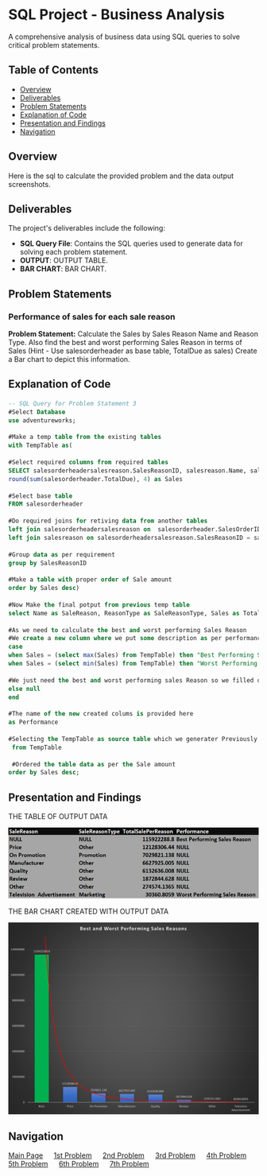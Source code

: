 # SQL Project - Business Analysis

A comprehensive analysis of business data using SQL queries to solve critical problem statements.

## Table of Contents
- [Overview](#overview)
- [Deliverables](#Deliverables)
- [Problem Statements](#Problem-Statements)
- [Explanation of Code](#Explanation-of-Code)
- [Presentation and Findings](#Presentation-and-Findings)
- [Navigation](#Navigation)



## Overview

Here is the sql to calculate the provided problem and the data output screenshots.


## Deliverables

The project's deliverables include the following:

- **SQL Query File**: Contains the SQL queries used to generate data for solving each problem statement.
- **OUTPUT**: OUTPUT TABLE.
- **BAR CHART**: BAR CHART.

## Problem Statements

### Performance of sales for each sale reason
**Problem Statement:** Calculate the Sales by Sales Reason Name and Reason Type. Also find the
best and worst performing Sales Reason in terms of Sales
(Hint - Use salesorderheader as base table, TotalDue as sales)
Create a Bar chart to depict this information.

## Explanation of Code 

```sql
-- SQL Query for Problem Statement 3
#Select Database
use adventureworks;

#Make a temp table from the existing tables
with TempTable as(

#Select required columns from required tables
SELECT salesorderheadersalesreason.SalesReasonID, salesreason.Name, salesreason.ReasonType,
round(sum(salesorderheader.TotalDue), 4) as Sales

#Select base table
FROM salesorderheader

#Do required joins for retiving data from another tables
left join salesorderheadersalesreason on  salesorderheader.SalesOrderID =  salesorderheadersalesreason.SalesOrderID
left join salesreason on salesorderheadersalesreason.SalesReasonID = salesreason.SalesReasonID

#Group data as per requirement
group by SalesReasonID

#Make a table with proper order of Sale amount
order by Sales desc)

#Now Make the final potput from previous temp table
select Name as SaleReason, ReasonType as SaleReasonType, Sales as TotalSalePerReason,

#As we need to calculate the best and worst performing Sales Reason
#We create a new column where we put some description as per performance
case
when Sales = (select max(Sales) from TempTable) then "Best Performing Sales Reason"
when Sales = (select min(Sales) from TempTable) then "Worst Performing Sales Reason"

#We just need the best and worst performing sales Reason so we filled other fields with null
else null
end

#The name of the new created colums is provided here
as Performance

#Selecting the TempTable as source table which we generater Previously
 from TempTable 
 
 #Ordered the table data as per the Sale amount
order by Sales desc;
```

## Presentation and Findings

THE TABLE OF OUTPUT DATA

![Table Output of Data](QuestionTable3.PNG)

THE BAR CHART CREATED WITH OUTPUT DATA

![Bar Chart of Data](Question3.png)


## Navigation

[Main Page](https://github.com/Plotted-Digit/SQL-Project/) &emsp; [1st Problem](https://github.com/Plotted-Digit/SQL-Project/tree/main/QUESTION_1) &emsp; [2nd Problem](https://github.com/Plotted-Digit/SQL-Project/tree/main/QUESTION_2) &emsp; [3rd Problem](https://github.com/Plotted-Digit/SQL-Project/tree/main/QUESTION_3) &emsp; [4th Problem](https://github.com/Plotted-Digit/SQL-Project/tree/main/QUESTION_4) &emsp; [5th Problem](https://github.com/Plotted-Digit/SQL-Project/tree/main/QUESTION_5) &emsp; [6th Problem](https://github.com/Plotted-Digit/SQL-Project/tree/main/QUESTION_6) &emsp; [7th Problem](https://github.com/Plotted-Digit/SQL-Project/tree/main/QUESTION_7)
